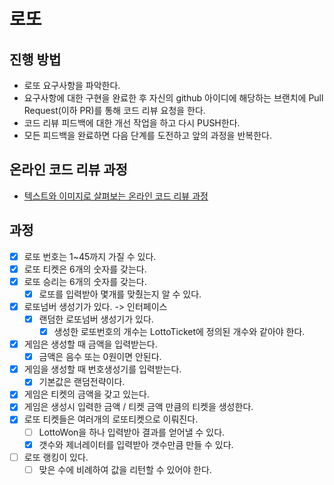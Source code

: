 # 로또
## 진행 방법
* 로또 요구사항을 파악한다.
* 요구사항에 대한 구현을 완료한 후 자신의 github 아이디에 해당하는 브랜치에 Pull Request(이하 PR)를 통해 코드 리뷰 요청을 한다.
* 코드 리뷰 피드백에 대한 개선 작업을 하고 다시 PUSH한다.
* 모든 피드백을 완료하면 다음 단계를 도전하고 앞의 과정을 반복한다.

## 온라인 코드 리뷰 과정
* [텍스트와 이미지로 살펴보는 온라인 코드 리뷰 과정](https://github.com/next-step/nextstep-docs/tree/master/codereview)

## 과정
- [X] 로또 번호는 1~45까지 가질 수 있다.
- [X] 로또 티켓은 6개의 숫자를 갖는다.
- [X] 로또 승리는 6개의 숫자를 갖는다.
    - [X] 로또를 입력받아 몇개를 맞췄는지 알 수 있다.
- [X] 로또넘버 생성기가 있다. -> 인터페이스
    - [X] 랜덤한 로또넘버 생성기가 있다.
      - [X] 생성한 로또번호의 개수는 LottoTicket에 정의된 개수와 같아야 한다.
- [X] 게임은 생성할 때 금액을 입력받는다.
    - [X] 금액은 음수 또는 0원이면 안된다.
- [X] 게임을 생성할 때 번호생성기를 입력받는다.
    - [X] 기본값은 랜덤전략이다. 
- [X] 게임은 티켓의 금액을 갖고 있는다.
- [X] 게임은 생성시 입력한 금액 / 티켓 금액 만큼의 티켓을 생성한다.
- [X] 로또 티켓들은 여러개의 로또티켓으로 이뤄진다.
    - [ ] LottoWon을 하나 입력받아 결과를 얻어낼 수 있다.
    - [X] 갯수와 제너레이터를 입력받아 갯수만큼 만들 수 있다.
- [ ] 로또 랭킹이 있다.
  - [ ] 맞은 수에 비례하여 값을 리턴할 수 있어야 한다.